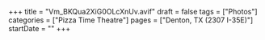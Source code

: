 +++
title = "Vm_BKQua2XiG0OLcXnUv.avif"
draft = false
tags = ["Photos"]
categories = ["Pizza Time Theatre"]
pages = ["Denton, TX (2307 I-35E)"]
startDate = ""
+++
